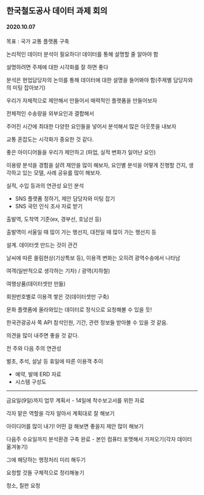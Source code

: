 ## 한국철도공사 데이터 과제 회의

#### 2020.10.07



목표 : 국가 교통 플랫폼 구축

논리적인 데이터 분석이 필요하다! 데이터를 통해 설명할 줄 알아야 함

설명하려면 주제에 대한 시각화를 잘 하면 좋다

분석은 현업담당자의 논의를 통해 데이터에 대한 설명을 들어봐야 함(주제별 담당자와의 미팅 잡아보기)

우리가 자체적으로 제안해서 만들어서 매력적인 플랫폼을 만들어보자

전체적인 수송량을 외부요인과 결합해서

주어진 시간에 최대한 다양한 요인들을 넣어서 분석해서 많은 아웃풋을 내보자

교통 혼잡도는 시각화가 중요한 것 같다.

좋은 아이디어들을 우리가 제안하고 (파업, 실적 변화가 일어난 요인)

이용량 분석을 경험을 살려 제안을 많이 해보자, 요인별 분석을 어떻게 진행할 건지, 생각하고 있는 모델, 사례 공유를 많이 해보자.

실적, 수입 등과의 연관성 요인 분석

* SNS 플랫폼 정하기, 제안 담당자와 미팅 잡기
* SNS 국민 인식 조사 자료 받기

출발역, 도착역 기준(ex, 경부선, 호남선 등)

출발역이 서울일 때 많이 가는 행선지, 대전일 때 많이 가는 행선지 등

설계. 데이터셋 만드는 것이 관건

날씨에 따른 쏠림현상(기상특보 등), 이용객 변화는 오히려 광역수송에서 나타남

여객(일반적으로 생각하는 기차) / 광역(지하철)

여행상품(데이터셋만 만듦)

회원번호별로 이용객 쌓은 것(데이터셋만 구축)

문화 플랫폼에 올라와있는 데이터로 정식으로 요청해볼 수 있을 듯!

한국관광공사 쪽 API 참석인원, 기간, 관련 정보들 받아볼 수 있을 것 같음.

의견을 많이 내주면 좋을 것 같다.

전 주와 다음 주의 연관성

벌초, 추석, 설날 등 휴일에 따른 이용객 추이

* 예약, 발매 ERD 자료
* 시스템 구성도



----

금요일(9일)까지 업무 계획서 - 14일에 착수보고서를 위한 자료

각자 맡은 역할을 각자 알아서 계획대로 잘 해보기

아이디어를 많이 내기! 어떤 걸 해보면 좋을지 제안 많이 해보기

다음주 수요일까지 분석환경 구축 완료 - 본인 컴퓨터 포맷해서 가져오기(각자 데이터 옮겨놓기)

그에 해당하는 행정처리 미리 해두기

요청할 것들 구체적으로 정리해놓기

청소, 칠판 요청